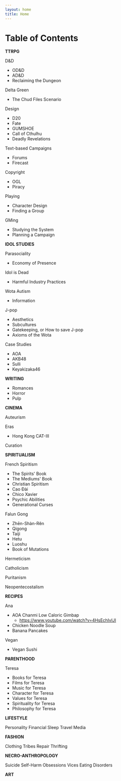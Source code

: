 ```yaml
---
layout: home
title: Home
---
```


# Table of Contents

**TTRPG**

D&D
  - OD&D 
  - AD&D
  - Reclaiming the Dungeon

Delta Green
  - The Chud Files Scenario

Design
  - D20
  - Fate
  - GUMSHOE
  - Call of Cthulhu
  - Deadly Revelations

Text-based Campaigns
  - Forums
  - Firecast

Copyright
  - OGL
  - Piracy

Playing
- Character Design
- Finding a Group

GMing
- Studying the System
- Planning a Campaign
  
**IDOL STUDIES**

Parasociality
  - Economy of Presence

Idol is Dead
  - Harmful Industry Practices

Wota Autism
  - Information

J-pop
  - Aesthetics
  - Subcultures
  - Gatekeeping, or How to save J-pop
  - Axioms of the Wota

Case Studies
- AOA
- AKB48
- Sulli
- Keyakizaka46
  
**WRITING**

- Romances
- Horror
- Pulp

  
**CINEMA**

Auteurism

Eras
- Hong Kong CAT-III

Curation

**SPIRITUALISM**

French Spiritism
  - The Spirits' Book
  - The Mediums' Book
  - Christian Spiritism
  - Cao Đài
  - Chico Xavier
  - Psychic Abilities
  - Generational Curses

Falun Gong
  - Zhēn-Shàn-Rěn
  -  Qigong
  -  Taiji
  -  Hetu
  -  Luoshu
  -  Book of Mutations

Hermeticism

Catholicism

Puritanism

Neopentecostalism

**RECIPES**

Ana
  - AOA Chanmi Low Caloric Gimbap
    - https://www.youtube.com/watch?v=4HsEchIvIJI
  - Chicken Noodle Soup
  - Banana Pancakes

Vegan
  - Vegan Sushi 

**PARENTHOOD**

Teresa
  - Books for Teresa
  - Films for Teresa
  - Music for Teresa
  - Character for Teresa
  - Values for Teresa
  - Spirituality for Teresa
  - Philosophy for Teresa

**LIFESTYLE**

Personality
Financial
Sleep
Travel
Media

**FASHION**

Clothing
Tribes
Repair
Thrifting

**NECRO-ANTHROPOLOGY**

Suicide
Self-Harm
Obsessions
Vices
Eating Disorders

**ART**
